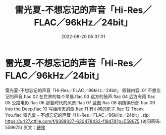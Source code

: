 ﻿---
title: 雷光夏-不想忘记的声音「Hi-Res／FLAC／96kHz／24bit」
date: 2022-08-20 05:37:31
categories: 古典音乐、新世纪、纯音雅乐
tags: 纯音雅乐
---
# 雷光夏-不想忘记的声音「Hi-Res／FLAC／96kHz／24bit」

雷光夏-不想忘记的声音「Hi-Res／FLAC／96kHz／24bit」
収録内容:
01 不想忘记的声音.flac
02 在世界的每个早晨.flac
03 远方的鼓声.flac
04 远方有雨.flac
05 公路电影.flac
06 那些时代的风景.flac
07 蓝图.flac
08 明朗俱乐部.flac
09 Into the
Deep.flac
10 写給雨天的歌.flac
11 有小狗的房子.flac
12 Thank
You.flac
雷光夏 -
不想忘记的声音「Hi-Res／FLAC／96kHz／24bit」.zip: https://url27.ctfile.com/f/9388027-630478432-f19d78?p=559675
(访问密码: 559675)
原文：[链接](https://blog.sina.com.cn/s/blog_1647c7e7601030yye.html)